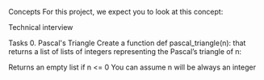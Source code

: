 Concepts
For this project, we expect you to look at this concept:

Technical interview

Tasks
0. Pascal's Triangle
Create a function def pascal_triangle(n): that returns a list of lists of integers representing the Pascal’s triangle of n:

Returns an empty list if n <= 0 You can assume n will be always an integer
